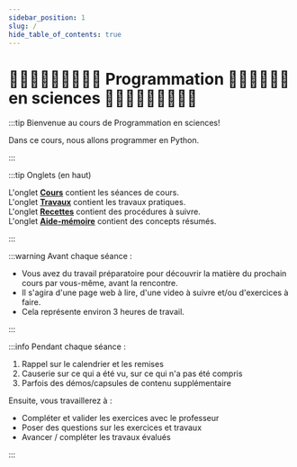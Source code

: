 ```yaml
---
sidebar_position: 1
slug: /
hide_table_of_contents: true
---
```


# 👩🏻‍💻👨🏿‍💻🧑🏽‍💻 Programmation 👨🏻‍💻👩🏽‍💻 en sciences 👨🏾‍💻🧑🏼‍💻👩🏿‍💻

<Row>

<Column>

:::tip Bienvenue au cours de Programmation en sciences!  

Dans ce cours, nous allons programmer en Python.

:::

</Column>

<Column>


:::tip Onglets (en haut)

L'onglet [**Cours**](cours/rencontre1) contient les séances de cours.  
L'onglet [**Travaux**](tp/tp1) contient les travaux pratiques.  
L'onglet [**Recettes**](recettes/creer-repo-github) contient des procédures à suivre.  
L'onglet [**Aide-mémoire**](aidememoire/types) contient des concepts résumés.

:::

</Column>

</Row>

<Row>

<Column>

:::warning Avant chaque séance :

- Vous avez du travail préparatoire pour découvrir la matière du prochain cours par vous-même, avant la rencontre.  
- Il s'agira d'une page web à lire, d'une video à suivre et/ou d'exercices à faire.  
- Cela représente environ 3 heures de travail.

:::

</Column>

<Column>

:::info Pendant chaque séance :

1. Rappel sur le calendrier et les remises
2. Causerie sur ce qui a été vu, sur ce qui n'a pas été compris
3. Parfois des démos/capsules de contenu supplémentaire

Ensuite, vous travaillerez à :

- Compléter et valider les exercices avec le professeur
- Poser des questions sur les exercices et travaux
- Avancer / compléter les travaux évalués

:::


</Column>
</Row>



[//]: # (:::caution IA - Intelligence artificielle)

[//]: # ()
[//]: # (TODO valider)

[//]: # ()
[//]: # (Ces symboles indiquent si vous avez le droit ou pas d'utiliser l'IA &#40;*ChatGPT*, ...&#41; pour faire un exercice :)

[//]: # ()
[//]: # (| | |)

[//]: # (| --- | --- |)

[//]: # (| <h1>👨‍🎓&nbsp;👨‍🎓</h1> | Vous devriez faire cet exercice sans utiliser l'IA, en réfléchissant par vous-même et en expérimentant. C'est ainsi que vous apprendrez. |)

[//]: # (| <h1>👨‍🎓&nbsp;🤖</h1> | Vous pouvez vous aider de l'IA en posant des questions spécifiques, par exemple : "comment fait-on pour centrer du texte dans un *TextView*?" Mais ne lui donnez pas l'énoncé, sinon aussi bien ne pas faire l'exercice! |)

[//]: # (| <h1>🤖&nbsp;🤖</h1> | Vous pouvez utiliser l'IA sans réserve pour faire cet exercice! |)

[//]: # ()
[//]: # (:::)

